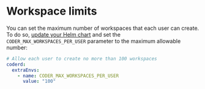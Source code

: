 # Workspace limits

You can set the maximum number of workspaces that each user can create. To do
so, [update your Helm chart](../../guides/admin/helm-charts.md) and set the
`CODER_MAX_WORKSPACES_PER_USER` parameter to the maximum allowable number:

```yaml
# Allow each user to create no more than 100 workspaces
coderd:
  extraEnvs:
    - name: CODER_MAX_WORKSPACES_PER_USER
      value: "100"
```
